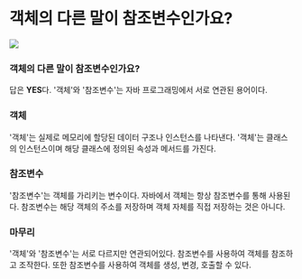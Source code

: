 # 객체의 다른 말이 참조변수인가요?

![](https://velog.velcdn.com/images/chrios99/post/4c22aec9-3a73-46cb-a47e-cd8199b2b404/image.png)
### 객체의 다른 말이 참조변수인가요?
답은 **YES**다. 
'객체'와 '참조변수'는 자바 프로그래밍에서 서로 연관된 용어이다.

### 객체
'객체'는 실제로 메모리에 할당된 데이터 구조나 인스턴스를 나타낸다. 
'객체'는 클래스의 인스턴스이며 해당 클래스에 정의된 속성과 메서드를 가진다.

### 참조변수
'참조변수'는 객체를 가리키는 변수이다. 
자바에서 객체는 항상 참조변수를 통해 사용된다. 
참조변수는 해당 객체의 주소를 저장하며 객체 자체를 직접 저장하는 것은 아니다.

### 마무리
'객체'와 '참조변수'는 서로 다르지만 연관되어있다. 
참조변수를 사용하여 객체를 참조하고 조작한다. 
또한 참조변수를 사용하여 객체를 생성, 변경, 호출할 수 있다.